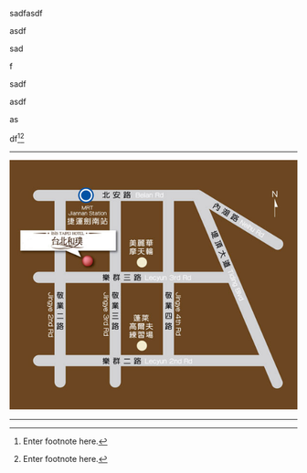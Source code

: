 sadfasdf

asdf

sad

f

sadf

asdf

as

df[^1][^2]

---

![](/assets/7963_map.jpg)

---



[^1]: Enter footnote here.

[^2]: Enter footnote here.

